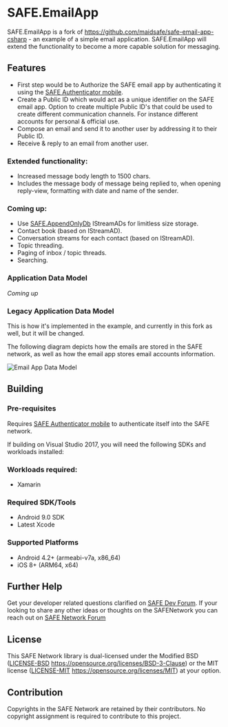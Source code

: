 # SAFE.EmailApp 
SAFE.EmailApp is a fork of https://github.com/maidsafe/safe-email-app-csharp - an example of a simple email application. 
SAFE.EmailApp will extend the functionality to become a more capable solution for messaging.

## Features
- First step would be to Authorize the SAFE email app by authenticating it using the [SAFE Authenticator mobile](https://github.com/maidsafe/safe-authenticator-mobile). 
- Create a Public ID which would act as a unique identifier on the SAFE email app. Option to create multiple Public ID's that could be used to create different communication channels. For instance different accounts for personal & official use.
- Compose an email and send it to another user by addressing it to their Public ID.
- Receive & reply to an email from another user.

### Extended functionality:
- Increased message body length to 1500 chars.
- Includes the message body of message being replied to, when opening reply-view, formatting with date and name of the sender.
### Coming up:
- Use [SAFE.AppendOnlyDb](https://github.com/oetyng/SAFE.AppendOnlyDb) IStreamADs for limitless size storage.
- Contact book (based on IStreamAD).
- Conversation streams for each contact (based on IStreamAD).
- Topic threading.
- Paging of inbox / topic threads.
- Searching.

### Application Data Model

*Coming up*

### Legacy Application Data Model
This is how it's implemented in the example, and currently in this fork as well, but it will be changed.

The following diagram depicts how the emails are stored in the SAFE network, as well as how the email app stores email accounts information.

![Email App Data Model](/design/EmailApp-DataModel.png)

## Building

### Pre-requisites
Requires [SAFE Authenticator mobile](https://github.com/maidsafe/safe-authenticator-mobile) to authenticate itself into the SAFE network.

If building on Visual Studio 2017, you will need the following SDKs and workloads installed:

### Workloads required:
- Xamarin

### Required SDK/Tools
- Android 9.0 SDK
- Latest Xcode

### Supported Platforms
- Android 4.2+ (armeabi-v7a, x86_64)
- iOS 8+ (ARM64, x64)

## Further Help
Get your developer related questions clarified on [SAFE Dev Forum](https://forum.safedev.org/). If your looking to share any other ideas or thoughts on the SAFENetwork you can reach out on [SAFE Network Forum](https://safenetforum.org/)

## License
This SAFE Network library is dual-licensed under the Modified BSD ([LICENSE-BSD](LICENSE-BSD) https://opensource.org/licenses/BSD-3-Clause) or the MIT license ([LICENSE-MIT](LICENSE-MIT) https://opensource.org/licenses/MIT) at your option.

## Contribution
Copyrights in the SAFE Network are retained by their contributors. No copyright assignment is required to contribute to this project.
